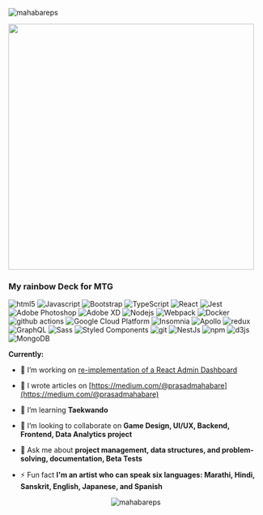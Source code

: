 <!--![header](https://capsule-render.vercel.app/api?type=waving&height=300&color=gradient&text=Hey,%20Prasad%20here!&reversal=false&section=header&textBg=false&descSize=30&desc=This%20is%20where%20the%20problem-solving%20happens%20!&fontAlign=50&fontAlignY=37)-->

<img src="https://komarev.com/ghpvc/?username=mahabareps&label=Profile%20views&color=4b21c0&style=flat-square" alt="mahabareps" /> </p>

<a href="https://media1.tenor.com/m/WOoVLVRav3AAAAAC/mario-bros-bedroom.gif" target="blank"><img align="center" src="https://media1.tenor.com/m/WOoVLVRav3AAAAAC/mario-bros-bedroom.gif" height="485" /></a>

<!--<p align="center"><img align="center" src="https://github-readme-stats.vercel.app/api?username=mahabareps&show_icons=true&theme=dark&locale=en" alt="mahabareps" /></p>-->

<h3>My rainbow Deck for MTG</h3>
<p>
  <img alt="html5" src="https://img.shields.io/badge/-HTML5-E34F26?style=flat-square&logo=html5&logoColor=white" />
  <img alt="Javascript" src="https://img.shields.io/badge/-javascript-f7df1c?style=flat-square&logo=javascript&logoColor=black" />
  <img alt="Bootstrap" src="https://img.shields.io/badge/-bootstrap-7953b3?style=flat-square&logo=javascript&logoColor=white" />
  <img alt="TypeScript" src="https://img.shields.io/badge/-TypeScript-007ACC?style=flat-square&logo=typescript&logoColor=white" />
  <img alt="React" src="https://img.shields.io/badge/-React-45b8d8?style=flat-square&logo=react&logoColor=white" />
  <img alt="Jest" src="https://img.shields.io/badge/-jest-be3d19?style=flat-square&logo=jest&logoColor=white" />
  <img alt="Adobe Photoshop" src="https://img.shields.io/badge/-adobe%20photoshop-30a8ff?style=flat-square&logo=adobe%20photoshop&logoColor=white" />
  <img alt="Adobe XD" src="https://img.shields.io/badge/-Adobe%20XD-ff62f6?style=flat-square&logo=Adobe%20XD&logoColor=white" />
  <img alt="Nodejs" src="https://img.shields.io/badge/-Nodejs-43853d?style=flat-square&logo=Node.js&logoColor=white" />
  <img alt="Webpack" src="https://img.shields.io/badge/-Webpack-8DD6F9?style=flat-square&logo=webpack&logoColor=white" />
  <img alt="Docker" src="https://img.shields.io/badge/-Docker-46a2f1?style=flat-square&logo=docker&logoColor=white" />
  <img alt="github actions" src="https://img.shields.io/badge/-Github_Actions-2088FF?style=flat-square&logo=github-actions&logoColor=white" />
  <img alt="Google Cloud Platform" src="https://img.shields.io/badge/-Google_Cloud_Platform-1a73e8?style=flat-square&logo=google-cloud&logoColor=white" />
  <img alt="Insomnia" src="https://img.shields.io/badge/-Insomnia-5849BE?style=flat-square&logo=insomnia&logoColor=white" />
  <img alt="Apollo" src="https://img.shields.io/badge/-Apollo%20GraphQL-311C87?style=flat-square&logo=apollo-graphql&logoColor=white" />
  <img alt="redux" src="https://img.shields.io/badge/-Redux-764ABC?style=flat-square&logo=redux&logoColor=white" />
  <img alt="GraphQL" src="https://img.shields.io/badge/-GraphQL-E10098?style=flat-square&logo=graphql&logoColor=white" />
  <img alt="Sass" src="https://img.shields.io/badge/-Sass-CC6699?style=flat-square&logo=sass&logoColor=white" />
  <img alt="Styled Components" src="https://img.shields.io/badge/-Styled_Components-db7092?style=flat-square&logo=styled-components&logoColor=white" />
  <img alt="git" src="https://img.shields.io/badge/-Git-F05032?style=flat-square&logo=git&logoColor=white" />
  <img alt="NestJs" src="https://img.shields.io/badge/-NestJs-ea2845?style=flat-square&logo=nestjs&logoColor=white" />
  <img alt="npm" src="https://img.shields.io/badge/-NPM-CB3837?style=flat-square&logo=npm&logoColor=white" />
  <img alt="d3js" src="https://img.shields.io/badge/-D3.js-F9A03C?style=flat-square&logo=d3.js&logoColor=white" />
  <img alt="MongoDB" src="https://img.shields.io/badge/-MongoDB-13aa52?style=flat-square&logo=mongodb&logoColor=white" />
</p>

**Currently:**

- 🔭 I’m working on [re-implementation of a React Admin Dashboard](https://github.com/refinedev/refine)

- 📝 I wrote articles on [https://medium.com/@prasadmahabare](https://medium.com/@prasadmahabare)

- 🌱 I’m learning **Taekwando**

- 👯 I’m looking to collaborate on **Game Design, UI/UX, Backend, Frontend, Data Analytics project**

- 💬 Ask me about **project management, data structures, and problem-solving, documentation, Beta Tests**

- ⚡ Fun fact **I'm an artist who can speak six languages: Marathi, Hindi, Sanskrit, English, Japanese, and Spanish**

<p align="center"><img align="center" src="https://github-readme-streak-stats.herokuapp.com/?user=mahabareps&theme=highcontrast" alt="mahabareps" /></p>

<!--<h3 align="center">Hola at:</h3>
<p align="center">
<a href="https://linkedin.com/in/prasad-mahabare-b3aaa5137" target="blank"><img align="center" src="https://raw.githubusercontent.com/rahuldkjain/github-profile-readme-generator/master/src/images/icons/Social/linked-in-alt.svg" alt="prasad-mahabare-b3aaa5137" height="20" width="30" /></a></p>-->
